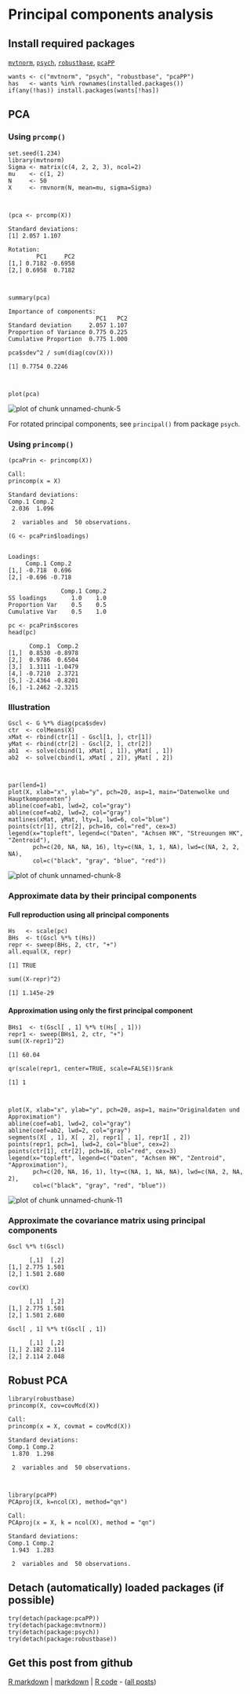 Principal components analysis
=========================

Install required packages
-------------------------

[`mvtnorm`](http://cran.r-project.org/package=mvtnorm), [`psych`](http://cran.r-project.org/package=psych), [`robustbase`](http://cran.r-project.org/package=robustbase), [`pcaPP`](http://cran.r-project.org/package=pcaPP)


    wants <- c("mvtnorm", "psych", "robustbase", "pcaPP")
    has   <- wants %in% rownames(installed.packages())
    if(any(!has)) install.packages(wants[!has])


PCA
-------------------------
    
### Using `prcomp()`


    set.seed(1.234)
    library(mvtnorm)
    Sigma <- matrix(c(4, 2, 2, 3), ncol=2)
    mu    <- c(1, 2)
    N     <- 50
    X     <- rmvnorm(N, mean=mu, sigma=Sigma)



    (pca <- prcomp(X))

    Standard deviations:
    [1] 2.057 1.107
    
    Rotation:
            PC1     PC2
    [1,] 0.7182 -0.6958
    [2,] 0.6958  0.7182



    summary(pca)

    Importance of components:
                             PC1   PC2
    Standard deviation     2.057 1.107
    Proportion of Variance 0.775 0.225
    Cumulative Proportion  0.775 1.000

    pca$sdev^2 / sum(diag(cov(X)))

    [1] 0.7754 0.2246



    plot(pca)

![plot of chunk unnamed-chunk-5](figure/unnamed-chunk-5.png) 


For rotated principal components, see `principal()` from package `psych`.

### Using `princomp()`


    (pcaPrin <- princomp(X))

    Call:
    princomp(x = X)
    
    Standard deviations:
    Comp.1 Comp.2 
     2.036  1.096 
    
     2  variables and  50 observations.

    (G <- pcaPrin$loadings)

    
    Loadings:
         Comp.1 Comp.2
    [1,] -0.718  0.696
    [2,] -0.696 -0.718
    
                   Comp.1 Comp.2
    SS loadings       1.0    1.0
    Proportion Var    0.5    0.5
    Cumulative Var    0.5    1.0

    pc <- pcaPrin$scores
    head(pc)

          Comp.1  Comp.2
    [1,]  0.8530 -0.8978
    [2,]  0.9786  0.6504
    [3,]  1.3111 -1.0479
    [4,] -0.7210  2.3721
    [5,] -2.4364 -0.8201
    [6,] -1.2462 -2.3215


### Illustration


    Gscl <- G %*% diag(pca$sdev)
    ctr  <- colMeans(X)
    xMat <- rbind(ctr[1] - Gscl[1, ], ctr[1])
    yMat <- rbind(ctr[2] - Gscl[2, ], ctr[2])
    ab1  <- solve(cbind(1, xMat[ , 1]), yMat[ , 1])
    ab2  <- solve(cbind(1, xMat[ , 2]), yMat[ , 2])



    par(lend=1)
    plot(X, xlab="x", ylab="y", pch=20, asp=1, main="Datenwolke und Hauptkomponenten")
    abline(coef=ab1, lwd=2, col="gray")
    abline(coef=ab2, lwd=2, col="gray")
    matlines(xMat, yMat, lty=1, lwd=6, col="blue")
    points(ctr[1], ctr[2], pch=16, col="red", cex=3)
    legend(x="topleft", legend=c("Daten", "Achsen HK", "Streuungen HK", "Zentroid"),
           pch=c(20, NA, NA, 16), lty=c(NA, 1, 1, NA), lwd=c(NA, 2, 2, NA),
           col=c("black", "gray", "blue", "red"))

![plot of chunk unnamed-chunk-8](figure/unnamed-chunk-8.png) 


### Approximate data by their principal components
#### Full reproduction using all principal components


    Hs   <- scale(pc)
    BHs  <- t(Gscl %*% t(Hs))
    repr <- sweep(BHs, 2, ctr, "+")
    all.equal(X, repr)

    [1] TRUE

    sum((X-repr)^2)

    [1] 1.145e-29


#### Approximation using only the first principal component


    BHs1  <- t(Gscl[ , 1] %*% t(Hs[ , 1]))
    repr1 <- sweep(BHs1, 2, ctr, "+")
    sum((X-repr1)^2)

    [1] 60.04

    qr(scale(repr1, center=TRUE, scale=FALSE))$rank

    [1] 1



    plot(X, xlab="x", ylab="y", pch=20, asp=1, main="Originaldaten und Approximation")
    abline(coef=ab1, lwd=2, col="gray")
    abline(coef=ab2, lwd=2, col="gray")
    segments(X[ , 1], X[ , 2], repr1[ , 1], repr1[ , 2])
    points(repr1, pch=1, lwd=2, col="blue", cex=2)
    points(ctr[1], ctr[2], pch=16, col="red", cex=3)
    legend(x="topleft", legend=c("Daten", "Achsen HK", "Zentroid", "Approximation"),
           pch=c(20, NA, 16, 1), lty=c(NA, 1, NA, NA), lwd=c(NA, 2, NA, 2),
           col=c("black", "gray", "red", "blue"))

![plot of chunk unnamed-chunk-11](figure/unnamed-chunk-11.png) 


### Approximate the covariance matrix using principal components


    Gscl %*% t(Gscl)

          [,1]  [,2]
    [1,] 2.775 1.501
    [2,] 1.501 2.680

    cov(X)

          [,1]  [,2]
    [1,] 2.775 1.501
    [2,] 1.501 2.680

    Gscl[ , 1] %*% t(Gscl[ , 1])

          [,1]  [,2]
    [1,] 2.182 2.114
    [2,] 2.114 2.048


Robust PCA
-------------------------


    library(robustbase)
    princomp(X, cov=covMcd(X))

    Call:
    princomp(x = X, covmat = covMcd(X))
    
    Standard deviations:
    Comp.1 Comp.2 
     1.870  1.298 
    
     2  variables and  50 observations.



    library(pcaPP)
    PCAproj(X, k=ncol(X), method="qn")

    Call:
    PCAproj(x = X, k = ncol(X), method = "qn")
    
    Standard deviations:
    Comp.1 Comp.2 
     1.943  1.283 
    
     2  variables and  50 observations.


Detach (automatically) loaded packages (if possible)
-------------------------


    try(detach(package:pcaPP))
    try(detach(package:mvtnorm))
    try(detach(package:psych))
    try(detach(package:robustbase))


Get this post from github
----------------------------------------------

[R markdown](https://github.com/dwoll/RExRepos/raw/master/Rmd/multPCA.Rmd) | [markdown](https://github.com/dwoll/RExRepos/raw/master/md/multPCA.md) | [R code](https://github.com/dwoll/RExRepos/raw/master/R/multPCA.R) - ([all posts](https://github.com/dwoll/RExRepos))
